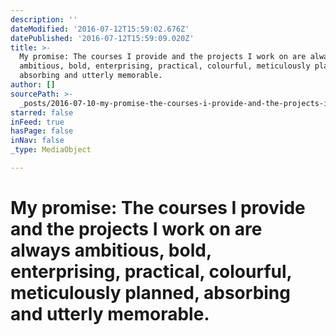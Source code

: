 ```yaml
---
description: ''
dateModified: '2016-07-12T15:59:02.676Z'
datePublished: '2016-07-12T15:59:09.020Z'
title: >-
  My promise: The courses I provide and the projects I work on are always
  ambitious, bold, enterprising, practical, colourful, meticulously planned,
  absorbing and utterly memorable.
author: []
sourcePath: >-
  _posts/2016-07-10-my-promise-the-courses-i-provide-and-the-projects-i-work-on.md
starred: false
inFeed: true
hasPage: false
inNav: false
_type: MediaObject

---
```

# **My promise:** The courses I provide and the projects I work on are always ambitious, bold, enterprising, practical, colourful, meticulously planned, absorbing and utterly memorable.